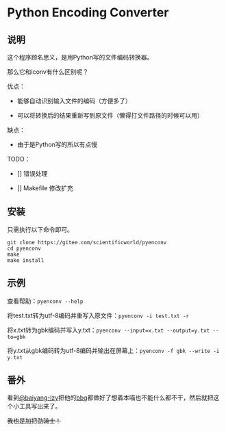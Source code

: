 # Python Encoding Converter

## 说明

这个程序顾名思义，是用Python写的文件编码转换器。

那么它和iconv有什么区别呢？

优点：

- 能够自动识别输入文件的编码（方便多了）

- 可以将转换后的结果重新写到原文件（懒得打文件路径的时候可以用）

缺点：

- 由于是Python写的所以有点慢

TODO：

- [] 错误处理

- [] Makefile 修改扩充

## 安装

只需执行以下命令即可。

```
git clone https://gitee.com/scientificworld/pyenconv
cd pyenconv
make
make install
```

## 示例

查看帮助：`pyenconv --help`

将test.txt转为utf-8编码并重写入原文件：`pyenconv -i test.txt -r`

将x.txt转为gbk编码并写入y.txt：`pyenconv --input=x.txt --output=y.txt --to=gbk`

将y.txt从gbk编码转为utf-8编码并输出在屏幕上：`pyenconv -f gbk --write -i y.txt`

## 番外

看到[@baiyang-lzy](https://gitee.com/baiyang-lzy)把他的[bbg](https://gitee.com/baiyang-lzy/bbg)都做好了想着本喵也不能什么都不干，然后就把这个小工具写出来了。

~~我也是加把劲骑士！~~
